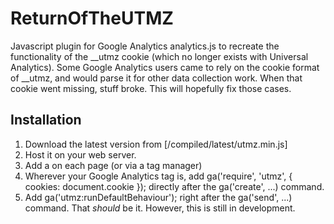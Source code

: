 # ReturnOfTheUTMZ
Javascript plugin for Google Analytics analytics.js to recreate the functionality of the __utmz cookie (which no longer exists with Universal Analytics). Some Google Analytics users came to rely on the cookie format of __utmz, and would parse it for other data collection work. When that cookie went missing, stuff broke. This will hopefully fix those cases.

## Installation
1. Download the latest version from [/compiled/latest/utmz.min.js]
2. Host it on your web server.
3. Add a <script async src="/PATH_TO_JS/utmz.min.js"></script> on each page (or via a tag manager)
4. Wherever your Google Analytics tag is, add ga('require', 'utmz', { cookies: document.cookie }); directly after the ga('create', ...) command.
5. Add ga('utmz:runDefaultBehaviour'); right after the ga('send', ...) command.
That *should* be it. However, this is still in development.


